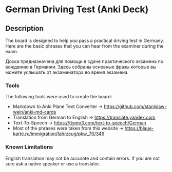 # German Driving Test (Anki Deck)

## Description

The board is designed to help you pass a practical driving test in Germany. Here are the basic phrases that you can hear from the examiner during the exam.

Доска предназначена для помощи в сдаче практического экзамена по вождению в Германии. Здесь собраны основные фразы которые вы можете услышать от экзаменатора во
время экзамена.

### Tools

The following tools were used to create the board:

* Markdown to Anki Plane Text Converter -> https://github.com/stanislaw-wein/anki-md-cards
* Translation from German to English -> https://translate.yandex.com
* Text-To-Speech -> https://ttsmp3.com/text-to-speech/German
* Most of the phrases were taken from this website -> https://blaue-karte.ru/immigration/fahrzeug/pkw_70/349

### Known Limitations

English translation may not be accurate and contain errors. If you are not sure ask a native speaker or use a translator.